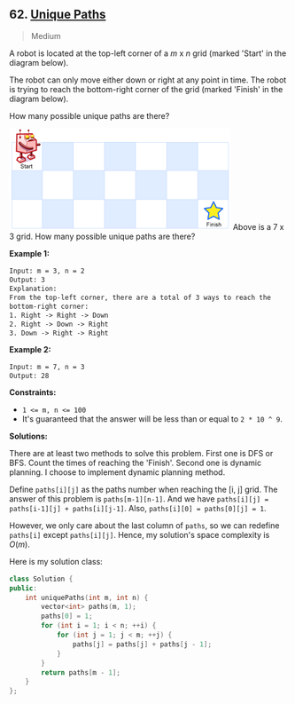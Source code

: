 ## 62. [Unique Paths](https://leetcode.com/problems/unique-paths/)

> Medium

A robot is located at the top-left corner of a *m* x *n* grid (marked 'Start' in the diagram below).

The robot can only move either down or right at any point in time. The robot is trying to reach the bottom-right corner of the grid (marked 'Finish' in the diagram below).

How many possible unique paths are there?

![img](./imgs/62.png)
Above is a 7 x 3 grid. How many possible unique paths are there?

 

**Example 1:**

```
Input: m = 3, n = 2
Output: 3
Explanation:
From the top-left corner, there are a total of 3 ways to reach the bottom-right corner:
1. Right -> Right -> Down
2. Right -> Down -> Right
3. Down -> Right -> Right
```

**Example 2:**

```
Input: m = 7, n = 3
Output: 28
```

 

**Constraints:**

- `1 <= m, n <= 100`
- It's guaranteed that the answer will be less than or equal to `2 * 10 ^ 9`.



**Solutions:**

There are at least two methods to solve this problem. First one is DFS or BFS. Count the times of reaching the 'Finish'. Second one is dynamic planning. I choose to implement dynamic planning method.

Define `paths[i][j]` as the paths number when reaching the [i, j] grid. The answer of this problem is `paths[m-1][n-1]`. And we have `paths[i][j] = paths[i-1][j] + paths[i][j-1]`. Also, `paths[i][0] = paths[0][j] = 1`. 

However, we only care about the last column of `paths`, so we can redefine `paths[i]` except `paths[i][j]`. Hence, my solution's space complexity is $O(m)$.  

Here is my solution class:

```c++
class Solution {
public:
	int uniquePaths(int m, int n) {
		vector<int> paths(m, 1);
		paths[0] = 1;
		for (int i = 1; i < n; ++i) {
			for (int j = 1; j < m; ++j) {
				paths[j] = paths[j] + paths[j - 1];
			}
		}
		return paths[m - 1];
	}
};
```

